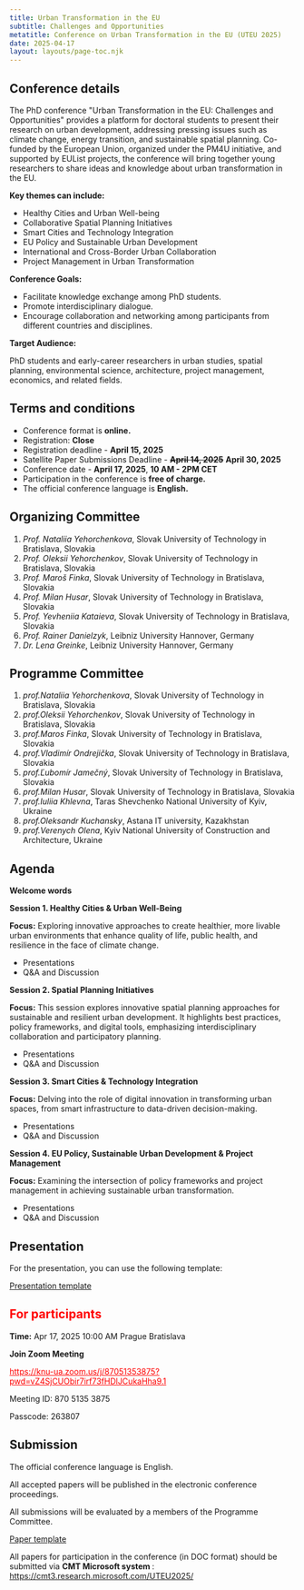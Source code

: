 ```yaml
---
title: Urban Transformation in the EU 
subtitle: Challenges and Opportunities
metatitle: Conference on Urban Transformation in the EU (UTEU 2025)
date: 2025-04-17
layout: layouts/page-toc.njk
---
```


<h2 class="subtitle" id="details">Conference details</h2>

The PhD conference "Urban Transformation in the EU: Challenges and Opportunities" provides a platform for doctoral students to present their research on urban development, addressing pressing issues such as climate change, energy transition, and sustainable spatial planning. Co-funded by the European Union, organized under the PM4U initiative, and supported by EUList projects, the conference will bring together young researchers to share ideas and knowledge about urban transformation in the EU.

<b>Key themes can include:</b>

- Healthy Cities and Urban Well-being
- Collaborative Spatial Planning Initiatives
- Smart Cities and Technology Integration
- EU Policy and Sustainable Urban Development
- International and Cross-Border Urban Collaboration
- Project Management in Urban Transformation

<b>Conference Goals:</b>
- Facilitate knowledge exchange among PhD students.
- Promote interdisciplinary dialogue.
- Encourage collaboration and networking among participants from different countries and disciplines.

<b>Target Audience:</b>

PhD students and early-career researchers in urban studies, spatial planning, environmental science, architecture, project management, economics, and related fields.

<h2 class="subtitle" id="terms">Terms and conditions</h2>

- Conference format is <b>online.</b>
- Registration: <b>Close</b>   
- Registration deadline - <b>April 15, 2025</b>
- Satellite Paper Submissions Deadline - ~~<b>April 14, 2025</b>~~  <b>April 30, 2025</b>
- Conference date - <b>April 17, 2025</b>, <b> 10 AM - 2PM CET </b>
- Participation in the conference is <b>free of charge.</b>
- The official conference language is <b>English.</b>


<h2 class="subtitle" id="org-committee">Organizing Committee</h2>

1. *Prof. Nataliia Yehorchenkova*, Slovak University of Technology in Bratislava, Slovakia
2. *Prof. Oleksii Yehorchenkov*, Slovak University of Technology in Bratislava, Slovakia
3. *Prof. Maroš Finka*, Slovak University of Technology in Bratislava, Slovakia
4. *Prof. Milan Husar*, Slovak University of Technology in Bratislava, Slovakia
5. *Prof. Yevheniia Kataieva*, Slovak University of Technology in Bratislava, Slovakia 
6. *Prof. Rainer Danielzyk*, Leibniz University Hannover, Germany
7. *Dr. Lena Greinke*, Leibniz University Hannover, Germany


<h2 class="subtitle"id="prg-committee">Programme Committee</h2>

1.	*prof.Nataliia Yehorchenkova*, Slovak University of Technology in Bratislava, Slovakia
2.	*prof.Oleksii Yehorchenkov*, Slovak University of Technology in Bratislava, Slovakia
3.	*prof.Maros Finka*, Slovak University of Technology in Bratislava, Slovakia
4.	*prof.Vladimír Ondrejička*, Slovak University of Technology in Bratislava, Slovakia
5.	*prof.Ľubomír Jamečný*, Slovak University of Technology in Bratislava, Slovakia
6.	*prof.Milan Husar*, Slovak University of Technology in Bratislava, Slovakia
7.	*prof.Iuliia Khlevna*, Taras Shevchenko National University of Kyiv, Ukraine
8.	*prof.Oleksandr Kuchansky*, Astana IT university, Kazakhstan
9.	*prof.Verenych Olena*, Kyiv National University of Construction and Architecture, Ukraine


<h2 class="subtitle" id="programme">Agenda</h2>

**Welcome words**

**Session 1. Healthy Cities & Urban Well-Being**

**Focus:** Exploring innovative approaches to create healthier, more livable urban environments that enhance quality of life, public health, and resilience in the face of climate change.
-	Presentations
-	Q&A and Discussion

**Session 2. Spatial Planning Initiatives**

**Focus:** This session explores innovative spatial planning approaches for sustainable and resilient urban development. It highlights best practices, policy frameworks, and digital tools, emphasizing interdisciplinary collaboration and participatory planning.
-	Presentations
-	Q&A and Discussion

**Session 3. Smart Cities & Technology Integration**

**Focus:** Delving into the role of digital innovation in transforming urban spaces, from smart infrastructure to data-driven decision-making.
-	Presentations
-	Q&A and Discussion

**Session 4. EU Policy, Sustainable Urban Development & Project Management**

**Focus:** Examining the intersection of policy frameworks and project management in achieving sustainable urban transformation.
-	Presentations
-	Q&A and Discussion

<h2 class="subtitle" id="presentation">Presentation</h2>

For the presentation, you can use the following template:

<a target="_blank" href="https://docs.google.com/presentation/d/18auFZgcnpzVyIyN2WVzOUSjO90K-49-L/edit?usp=sharing&ouid=105461736123353441958&rtpof=true&sd=true">Presentation template</a>

<h2 class="subtitle" style="color:red" id="online">For participants</h2>

<b>Time:</b> Apr 17, 2025 10:00 AM Prague Bratislava

<b>Join Zoom Meeting</b>

<a style="color:red" target="_blank" href="https://knu-ua.zoom.us/j/87051353875?pwd=vZ4SjCUObir7irf73fHDlJCukaHha9.1">
    https://knu-ua.zoom.us/j/87051353875?pwd=vZ4SjCUObir7irf73fHDlJCukaHha9.1
</a>

Meeting ID: 870 5135 3875

Passcode: 263807

<h2 class="subtitle" id="submission">Submission</h2>

The official conference language is English.

All accepted papers will be published in the electronic conference proceedings. 

All submissions will be evaluated by a members of the Programme Committee. 

<a target="_blank" href="https://docs.google.com/document/d/1nhFmiXsdHNyuOikwKZ_okQK4Tzkt_Sv0/edit?usp=sharing&ouid=105461736123353441958&rtpof=true&sd=true">Paper template</a>

All papers for participation in the conference (in DOC format) should be submitted via <b> CMT Microsoft system </b>: <https://cmt3.research.microsoft.com/UTEU2025/>

